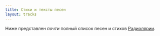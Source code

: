 ```yaml
---
title: Стихи и тексты песен
layout: tracks
---
```


Ниже представлен *почти* полный список песен и стихов [Радиолярии](/radiolaria).
